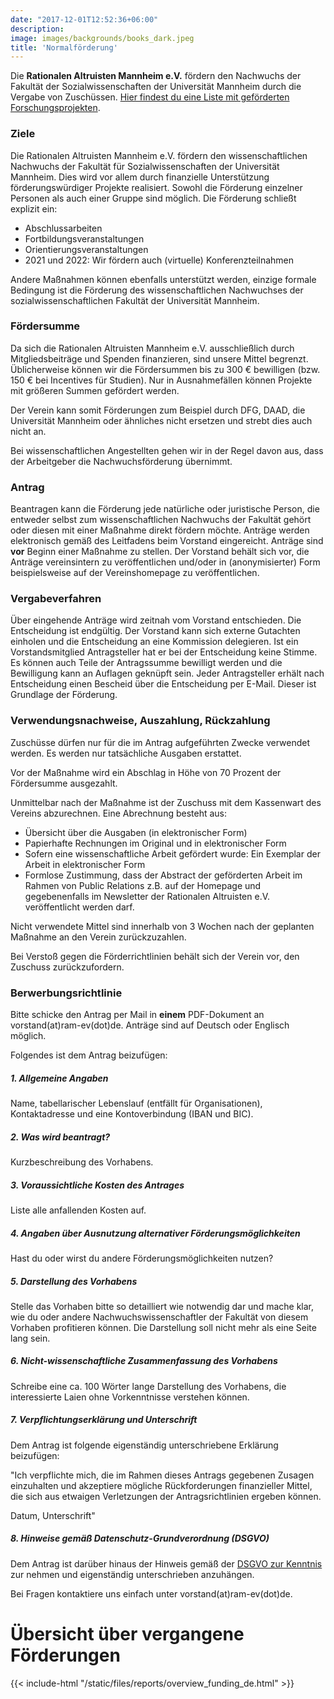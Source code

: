 ```yaml
---
date: "2017-12-01T12:52:36+06:00"
description: 
image: images/backgrounds/books_dark.jpeg
title: 'Normalförderung'
---
```


Die **Rationalen Altruisten Mannheim e.V.** fördern den Nachwuchs der Fakultät der Sozialwissenschaften der Universität Mannheim durch die Vergabe von Zuschüssen. [Hier findest du eine Liste mit geförderten Forschungsprojekten](/files/reports/overview_funding_de.html).

### Ziele
Die Rationalen Altruisten Mannheim e.V. fördern den wissenschaftlichen Nachwuchs der Fakultät für Sozialwissenschaften der Universität Mannheim. Dies wird vor allem durch finanzielle Unterstützung förderungswürdiger Projekte realisiert. Sowohl die Förderung einzelner Personen als auch einer Gruppe sind möglich. Die Förderung schließt explizit ein:

- Abschlussarbeiten
- Fortbildungsveranstaltungen
- Orientierungsveranstaltungen
- 2021 und 2022: Wir fördern auch (virtuelle) Konferenzteilnahmen

Andere Maßnahmen können ebenfalls unterstützt werden, einzige formale Bedingung ist die Förderung des wissenschaftlichen Nachwuchses der sozialwissenschaftlichen Fakultät der Universität Mannheim.

### Fördersumme
Da sich die Rationalen Altruisten Mannheim e.V. ausschließlich durch Mitgliedsbeiträge und Spenden finanzieren, sind unsere Mittel begrenzt. Üblicherweise können wir die Fördersummen bis zu 300 € bewilligen (bzw. 150 € bei Incentives für Studien). Nur in Ausnahmefällen können Projekte mit größeren Summen gefördert werden.

Der Verein kann somit Förderungen zum Beispiel durch DFG, DAAD, die Universität Mannheim oder ähnliches nicht ersetzen und strebt dies auch nicht an.

Bei wissenschaftlichen Angestellten gehen wir in der Regel davon aus, dass der Arbeitgeber die Nachwuchsförderung übernimmt.

### Antrag
Beantragen kann die Förderung jede natürliche oder juristische Person, die entweder selbst zum wissenschaftlichen Nachwuchs der Fakultät gehört oder diesen mit einer Maßnahme direkt fördern möchte. Anträge werden elektronisch gemäß des Leitfadens beim Vorstand eingereicht. Anträge sind **vor** Beginn einer Maßnahme zu stellen. Der Vorstand behält sich vor, die Anträge vereinsintern zu veröffentlichen und/oder in (anonymisierter) Form beispielsweise auf der Vereinshomepage zu veröffentlichen.

### Vergabeverfahren
Über eingehende Anträge wird zeitnah vom Vorstand entschieden. Die Entscheidung ist endgültig. Der Vorstand kann sich externe Gutachten einholen und die Entscheidung an eine Kommission delegieren. Ist ein Vorstandsmitglied Antragsteller hat er bei der Entscheidung keine Stimme. Es können auch Teile der Antragssumme bewilligt werden und die Bewilligung kann an Auflagen geknüpft sein. Jeder Antragsteller erhält nach Entscheidung einen Bescheid über die Entscheidung per E-Mail. Dieser ist Grundlage der Förderung.

### Verwendungsnachweise, Auszahlung, Rückzahlung
Zuschüsse dürfen nur für die im Antrag aufgeführten Zwecke verwendet werden. Es werden nur tatsächliche Ausgaben erstattet.

Vor der Maßnahme wird ein Abschlag in Höhe von 70 Prozent der Fördersumme ausgezahlt.

Unmittelbar nach der Maßnahme ist der Zuschuss mit dem Kassenwart des Vereins abzurechnen. Eine Abrechnung besteht aus:

- Übersicht über die Ausgaben (in elektronischer Form)
- Papierhafte Rechnungen im Original und in elektronischer Form
- Sofern eine wissenschaftliche Arbeit gefördert wurde: Ein Exemplar der Arbeit in elektronischer Form
- Formlose Zustimmung, dass der Abstract der geförderten Arbeit im Rahmen von Public Relations z.B. auf der Homepage und gegebenenfalls im Newsletter der Rationalen Altruisten e.V. veröffentlicht werden darf.

Nicht verwendete Mittel sind innerhalb von 3 Wochen nach der geplanten Maßnahme an den Verein zurückzuzahlen.

Bei Verstoß gegen die Förderrichtlinien behält sich der Verein vor, den Zuschuss zurückzufordern.

### Berwerbungsrichtlinie

Bitte schicke den Antrag per Mail in **einem** PDF-Dokument an vorstand(at)ram-ev(dot)de. Anträge sind auf Deutsch oder Englisch möglich.

Folgendes ist dem Antrag beizufügen:

##### 1. Allgemeine Angaben
Name, tabellarischer Lebenslauf (entfällt für Organisationen), Kontaktadresse und eine Kontoverbindung (IBAN und BIC).

##### 2. Was wird beantragt?
Kurzbeschreibung des Vorhabens.

##### 3. Voraussichtliche Kosten des Antrages
Liste alle anfallenden Kosten auf.

##### 4. Angaben über Ausnutzung alternativer Förderungsmöglichkeiten
Hast du oder wirst du andere Förderungsmöglichkeiten nutzen?

##### 5. Darstellung des Vorhabens
Stelle das Vorhaben bitte so detailliert wie notwendig dar und mache klar, wie du oder andere Nachwuchswissenschaftler der Fakultät von diesem Vorhaben profitieren können. Die Darstellung soll nicht mehr als eine Seite lang sein.

##### 6. Nicht-wissenschaftliche Zusammenfassung des Vorhabens
Schreibe eine ca. 100 Wörter lange Darstellung des Vorhabens, die interessierte Laien ohne Vorkenntnisse verstehen können.

##### 7. Verpflichtungserklärung und Unterschrift
Dem Antrag ist folgende eigenständig unterschriebene Erklärung beizufügen:

"Ich verpflichte mich, die im Rahmen dieses Antrags gegebenen Zusagen einzuhalten und akzeptiere mögliche Rückforderungen finanzieller Mittel, die sich aus etwaigen Verletzungen der Antragsrichtlinien ergeben können.

Datum, Unterschrift"

##### 8. Hinweise gemäß Datenschutz-Grundverordnung (DSGVO)
Dem Antrag ist darüber hinaus der Hinweis gemäß der [DSGVO zur Kenntnis](/files/dsgvo.pdf) zur nehmen und eigenständig unterschrieben anzuhängen.

Bei Fragen kontaktiere uns einfach unter vorstand(at)ram-ev(dot)de.


# Übersicht über vergangene Förderungen

{{< include-html "/static/files/reports/overview_funding_de.html" >}}
